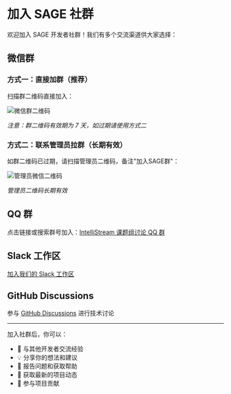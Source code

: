 # 加入 SAGE 社群

欢迎加入 SAGE 开发者社群！我们有多个交流渠道供大家选择：

## 微信群

### 方式一：直接加群（推荐）
扫描群二维码直接加入：

![微信群二维码](./assets/qr-codes/wechat-group-qr.png)

*注意：群二维码有效期为 7 天，如过期请使用方式二*

### 方式二：联系管理员拉群（长期有效）
如群二维码已过期，请扫描管理员二维码，备注"加入SAGE群"：

![管理员微信二维码](./assets/qr-codes/wechat-admin-qr.png)

*管理员二维码长期有效*

## QQ 群

点击链接或搜索群号加入：[IntelliStream 课题组讨论 QQ 群](https://qm.qq.com/q/bcnuyQVcvm)

## Slack 工作区

[加入我们的 Slack 工作区](https://your-slack-workspace-link)

## GitHub Discussions

参与 [GitHub Discussions](https://github.com/intellistream/SAGE/discussions) 进行技术讨论

---

加入社群后，你可以：
- 🤝 与其他开发者交流经验
- 💡 分享你的想法和建议
- 🐛 报告问题和获取帮助
- 📢 获取最新的项目动态
- 🚀 参与项目贡献